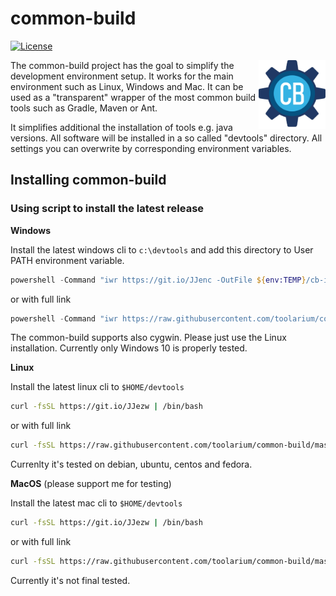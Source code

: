 # common-build 
[![License](https://img.shields.io/github/license/toolarium/common-build)](https://opensource.org/licenses/GPL-3.0)

<img align="right" height="110" src="docs/logo/common-build-icon.png">

The common-build project has the goal to simplify the development environment setup. It works for the main environment such as Linux, Windows and Mac.
It can be used as a "transparent" wrapper of the most common build tools such as Gradle, Maven or Ant.

It simplifies additional the installation of tools e.g. java versions. All software will be installed in a so called "devtools" directory. All settings you can overwrite
by corresponding environment variables.



## Installing common-build

### Using script to install the latest release

**Windows**

Install the latest windows cli to `c:\devtools` and add this directory to User PATH environment variable.

```powershell
powershell -Command "iwr https://git.io/JJenc -OutFile ${env:TEMP}/cb-install.bat" & %TEMP%\cb-install.bat
```
or with full link
```powershell
powershell -Command "iwr https://raw.githubusercontent.com/toolarium/common-build/master/bin/cb-install.bat -OutFile ${env:TEMP}/cb-install.bat" & %TEMP%\cb-install.bat
```
The common-build supports also cygwin. Please just use the Linux installation.
Currently only Windows 10 is properly tested.


**Linux**

Install the latest linux cli to `$HOME/devtools`

```bash
curl -fsSL https://git.io/JJezw | /bin/bash
```

or with full link
```bash
curl -fsSL https://raw.githubusercontent.com/toolarium/common-build/master/bin/cb-install | /bin/bash
```
Currenlty it's tested on debian, ubuntu, centos and fedora.

**MacOS** (please support me for testing)

Install the latest mac cli to `$HOME/devtools`

```bash
curl -fsSL https://git.io/JJezw | /bin/bash
```

or with full link
```bash
curl -fsSL https://raw.githubusercontent.com/toolarium/common-build/master/bin/cb-install | /bin/bash
```

Currently it's not final tested.
